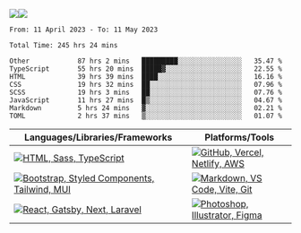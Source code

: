 ![](https://github-readme-streak-stats.herokuapp.com/?user=dnhn&theme=dark&hide_border=true)![](https://github-readme-stats.vercel.app/api/top-langs/?username=dnhn&theme=dark&hide_border=true&include_all_commits=true&count_private=true&layout=compact)

<!--START_SECTION:waka-->

```text
From: 11 April 2023 - To: 11 May 2023

Total Time: 245 hrs 24 mins

Other            87 hrs 2 mins   █████████░░░░░░░░░░░░░░░░   35.47 %
TypeScript       55 hrs 20 mins  █████▓░░░░░░░░░░░░░░░░░░░   22.55 %
HTML             39 hrs 39 mins  ████░░░░░░░░░░░░░░░░░░░░░   16.16 %
CSS              19 hrs 32 mins  ██░░░░░░░░░░░░░░░░░░░░░░░   07.96 %
SCSS             19 hrs 3 mins   ██░░░░░░░░░░░░░░░░░░░░░░░   07.76 %
JavaScript       11 hrs 27 mins  █▒░░░░░░░░░░░░░░░░░░░░░░░   04.67 %
Markdown         5 hrs 24 mins   ▓░░░░░░░░░░░░░░░░░░░░░░░░   02.21 %
TOML             2 hrs 37 mins   ▒░░░░░░░░░░░░░░░░░░░░░░░░   01.07 %
```

<!--END_SECTION:waka-->

|Languages/Libraries/Frameworks|Platforms/Tools|
|-|-|
|[![HTML, Sass, TypeScript](https://skillicons.dev/icons?i=html,sass,ts)](https://skillicons.dev)|[![GitHub, Vercel, Netlify, AWS](https://skillicons.dev/icons?i=github,vercel,netlify,aws)](https://skillicons.dev)|
|[![Bootstrap, Styled Components, Tailwind, MUI](https://skillicons.dev/icons?i=bootstrap,styledcomponents,tailwind,materialui)](https://skillicons.dev)|[![Markdown, VS Code, Vite, Git](https://skillicons.dev/icons?i=markdown,vscode,vite,git)](https://skillicons.dev)|
|[![React, Gatsby, Next, Laravel](https://skillicons.dev/icons?i=react,gatsby,next,laravel)](https://skillicons.dev)|[![Photoshop, Illustrator, Figma](https://skillicons.dev/icons?i=ps,ai,figma)](https://skillicons.dev)|
